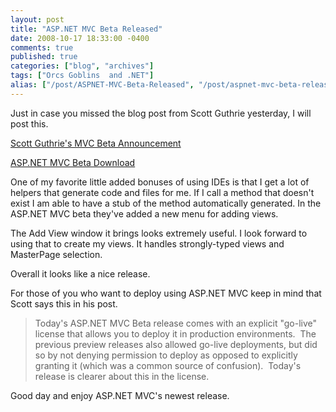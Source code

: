 ```yaml
---
layout: post
title: "ASP.NET MVC Beta Released"
date: 2008-10-17 18:33:00 -0400
comments: true
published: true
categories: ["blog", "archives"]
tags: ["Orcs Goblins  and .NET"]
alias: ["/post/ASPNET-MVC-Beta-Released", "/post/aspnet-mvc-beta-released"]
---
```

<!-- more -->

<p>Just in case you missed the blog post from Scott Guthrie yesterday, I will post this.</p>
<p><a href="http://weblogs.asp.net/scottgu/archive/2008/10/16/asp-net-mvc-beta-released.aspx" target="_blank">Scott Guthrie's MVC Beta Announcement</a></p>
<p><a href="http://www.microsoft.com/downloads/details.aspx?FamilyId=A24D1E00-CD35-4F66-BAA0-2362BDDE0766&amp;displaylang=en" target="_blank">ASP.NET MVC Beta Download</a></p>
<p>One of my favorite little added bonuses of using IDEs is that I get a lot of helpers that generate code and files for me. If I call a method that doesn't exist I am able to have a stub of the method automatically generated. In the ASP.NET MVC beta they've added a new menu for adding views.</p>
<p>The Add View window it brings looks extremely useful. I look forward to using that to create my views. It handles strongly-typed views and MasterPage selection.</p>
<p>Overall it looks like a nice release.</p>
<p>For those of you who want to deploy using ASP.NET MVC keep in mind that Scott says this in his post.</p>
<blockquote>
<p>Today's ASP.NET MVC Beta release comes with an explicit "go-live" license that allows you to deploy it in production environments.&nbsp; The previous preview releases also allowed go-live deployments, but did so by not denying permission to deploy as opposed to explicitly granting it (which was a common source of confusion).&nbsp; Today's release is clearer about this in the license.</p>
</blockquote>
<p>Good day and enjoy ASP.NET MVC's newest release.</p>
